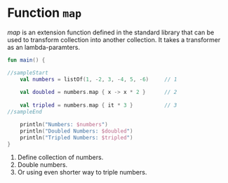 # Function `map`

*map* is an extension function defined in the standard library that can be used to transform collection into another collection. It takes a transformer as an lambda-paramters.

<div class="language-kotlin" theme="idea">

```kotlin
fun main() {

//sampleStart
    val numbers = listOf(1, -2, 3, -4, 5, -6)     // 1
    
    val doubled = numbers.map { x -> x * 2 }      // 2
    
    val tripled = numbers.map { it * 3 }          // 3
//sampleEnd

    println("Numbers: $numbers")
    println("Doubled Numbers: $doubled")
    println("Tripled Numbers: $tripled")
}
```

</div>

1. Define collection of numbers.
2. Double numbers.
3. Or using even shorter way to triple numbers. 
